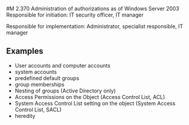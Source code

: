 #M 2.370 Administration of authorizations as of Windows Server 2003
Responsible for initiation: IT security officer, IT manager

Responsible for implementation: Administrator, specialist responsible, IT manager



## Examples 
* User accounts and computer accounts
* system accounts
* predefined default groups
* group memberships
* Nesting of groups (Active Directory only)
* Access Permissions on the Object (Access Control List, ACL)
* System Access Control List setting on the object (System Access Control List, SACL)
* heredity





